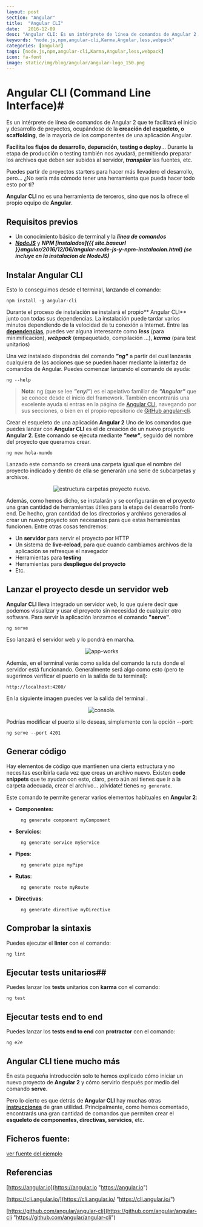 ```yaml
---
layout: post
section: "Angular"
title:  "Angular CLI"
date:   2016-12-09
desc: "Angular CLI: Es un intérprete de línea de comandos de Angular 2 que te facilitará el inicio y desarrollo de proyectos, ocupándose de la creación del esqueleto, o scaffolding, de la mayoría de los componentes de una aplicación Angular."
keywords: "node.js,npm,angular-cli,Karma,Angular,less,webpack"
categories: [angular]
tags: [node.js,npm,angular-cli,Karma,Angular,less,webpack]
icon: fa-font
image: static/img/blog/angular/angular-logo_150.png
---
```


# Angular CLI (Command Line Interface)#

Es un intérprete de línea de comandos de Angular 2 que te facilitará el inicio y desarrollo de proyectos, ocupándose de la **creación del esqueleto, o scaffolding**, de la mayoría de los componentes de una aplicación Angular.

**Facilita los flujos de desarrollo, depuración, testing o deploy**...  Durante la etapa de producción o testing también nos ayudará, permitiendo preparar los archivos que deben ser subidos al servidor, ***transpilar*** las fuentes, etc.
<!--more-->

Puedes partir de proyectos starters para hacer más llevadero el desarrollo, pero… ¿No sería más cómodo tener una herramienta que pueda hacer todo esto por ti?

**Angular CLI** no es una herramienta de terceros, sino que nos la ofrece el propio equipo de **Angular**.

## Requisitos previos ##

- Un conocimiento básico de terminal y la ***línea de comandos***
- ***[NodeJS](https://nodejs.org "NodeJS")*** y ***NPM [instalados]({{ site.baseurl }}angular/2016/12/06/angular-node-js-y-npm-instalacion.html)
 (se incluye en la instalacion de NodeJS)***

## Instalar Angular CLI ##

Esto lo conseguimos desde el terminal, lanzando el comando:

    npm install -g angular-cli

Durante el proceso de instalación se instalará el propio** Angular CLI** junto con todas sus dependencias. La instalación puede tardar varios minutos dependiendo de la velocidad de tu conexión a Internet. Entre las **[dependencias](https://david-dm.org/angular/angular-cli "dependencias")**, puedes ver alguna interesante como ***less*** (para minimificación), ***webpack*** (empaquetado, compilación ...), ***karma*** (para test unitarios)

Una vez instalado dispondrás del comando ***"ng"*** a partir del cual lanzarás cualquiera de las acciones que se pueden hacer mediante la interfaz de comandos de Angular. Puedes comenzar lanzando el comando de ayuda:

    ng --help

> **Nota**: ng (que se lee ***"enyi"***) es el apelativo familiar de ***"Angular"*** que se conoce desde el inicio del framework.
> También encontrarás una excelente ayuda si entras en la página de [Angular CLI](https://cli.angular.io/ "Angular-CLI"), navegando por sus secciones, o bien en el propio repositorio de [GitHub angular-cli](https://github.com/angular/angular-cli "GitHub angular-cli").

Crear el esqueleto de una aplicación **Angular 2**
Uno de los comandos que puedes lanzar con **Angular CLI** es el de creación de un nuevo proyecto **Angular 2**. Este comando se ejecuta mediante ***"new"***, seguido del nombre del proyecto que queramos crear.

    ng new hola-mundo

Lanzado este comando se creará una carpeta igual que el nombre del proyecto indicado y dentro de ella se generarán una serie de subcarpetas y archivos.

<div style="text-align: center;">
	<img src="{{ site.baseurl }}static/img/blog/angular/estructura-carpetas-prototipo.png" class="img-thumbnail" alt="estructura carpetas proyecto nuevo."/>
</div>

Además, como hemos dicho, se instalarán y se configurarán en el proyecto una gran cantidad de herramientas útiles para la etapa del desarrollo front-end. De hecho, gran cantidad de los directorios y archivos generados al crear un nuevo proyecto son necesarios para que estas herramientas funcionen. Entre otras cosas tendremos:

- Un **servidor** para servir el proyecto por HTTP
- Un sistema de **live-reload**, para que cuando cambiamos archivos de la aplicación se refresque el navegador
- Herramientas para **testing**
- Herramientas para **despliegue del proyecto**
- Etc.

## Lanzar el proyecto desde un servidor web ##

**Angular CLI** lleva integrado un servidor web, lo que quiere decir que podemos visualizar y usar el proyecto sin necesidad de cualquier otro software. Para servir la aplicación lanzamos el comando **"serve"**.

    ng serve

Eso lanzará el servidor web y lo pondrá en marcha. 

<div style="text-align: center;">
	<img src="{{ site.baseurl }}static/img/blog/angular/app-works.png" class="img-thumbnail" alt="app-works"/>
</div>

Además, en el terminal verás como salida del comando la ruta donde el servidor está funcionando. Generalmente será algo como esto (pero te sugerimos verificar el puerto en la salida de tu terminal):

    http://localhost:4200/

En la siguiente imagen puedes ver la salida del terminal .

<div style="text-align: center;">
	<img src="{{ site.baseurl }}static/img/blog/angular/consola-ng-serve.png" class="img-thumbnail" alt="consola."/>
</div>

Podrías modificar el puerto si lo deseas, simplemente con la opción --port:

    ng serve --port 4201

## Generar código ##

Hay elementos de código que mantienen una cierta estructura y no necesitas escribirla cada vez que creas un archivo nuevo. Existen **code snippets** que te ayudan con esto, claro, pero aún así tienes que ir a la carpeta adecuada, crear el archivo… ¡olvídate! tienes `ng generate`.

Este comando te permite generar varios elementos habituales en **Angular 2**:

- **Componentes:**

        ng generate component myComponent

- **Servicios**:

        ng generate service myService

- **Pipes**: 

        ng generate pipe myPipe

- **Rutas**:

        ng generate route myRoute

- **Directivas**: 

        ng generate directive myDirective

## Comprobar la sintaxis ##

Puedes ejecutar el **linter** con el comando:

    ng lint

## Ejecutar tests unitarios##

Puedes lanzar los **tests** unitarios con **karma** con el comando:

    ng test

## Ejecutar tests end to end ##

Puedes lanzar los **tests end to end** con **protractor** con el comando:

    ng e2e

## Angular CLI tiene mucho más ##

En esta pequeña introducción solo te hemos explicado cómo iniciar un nuevo proyecto de **Angular 2** y cómo servirlo después por medio del comando **serve**. 

Pero lo cierto es que detrás de **Angular CLI** hay muchas otras **[instrucciones](https://cli.angular.io/reference.pdf "instrucciones")** de gran utilidad. Principalmente, como hemos comentado, encontrarás una gran cantidad de comandos que permiten crear el **esqueleto de componentes, directivas, servicios**, etc.

## Ficheros fuente: ##

[ver fuente del ejemplo](https://github.com/javiermartinalonso/Angular-2/tree/master/hola-mundo "ver fuente del ejemplo")

## Referencias ##

[https://angular.io](https://angular.io "https://angular.io")

[https://cli.angular.io/](https://cli.angular.io/ "https://cli.angular.io/")

[https://github.com/angular/angular-cli](https://github.com/angular/angular-cli "https://github.com/angular/angular-cli")